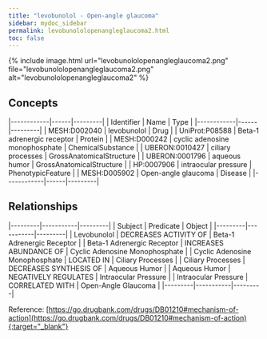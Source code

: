 ```yaml
---
title: "levobunolol - Open-angle glaucoma"
sidebar: mydoc_sidebar
permalink: levobunololopenangleglaucoma2.html
toc: false 
---
```


{% include image.html url="levobunololopenangleglaucoma2.png" file="levobunololopenangleglaucoma2.png" alt="levobunololopenangleglaucoma2" %}

## Concepts

|------------|------|---------|
| Identifier | Name | Type    |
|------------|------|---------|
| MESH:D002040 | levobunolol | Drug |
| UniProt:P08588 | Beta-1 adrenergic receptor | Protein |
| MESH:D000242 | cyclic adenosine monophosphate | ChemicalSubstance |
| UBERON:0010427 | ciliary processes | GrossAnatomicalStructure |
| UBERON:0001796 | aqueous humor | GrossAnatomicalStructure |
| HP:0007906 | intraocular pressure | PhenotypicFeature |
| MESH:D005902 | Open-angle glaucoma | Disease |
|------------|------|---------|

## Relationships

|---------|-----------|---------|
| Subject | Predicate | Object  |
|---------|-----------|---------|
| Levobunolol | DECREASES ACTIVITY OF | Beta-1 Adrenergic Receptor |
| Beta-1 Adrenergic Receptor | INCREASES ABUNDANCE OF | Cyclic Adenosine Monophosphate |
| Cyclic Adenosine Monophosphate | LOCATED IN | Ciliary Processes |
| Ciliary Processes | DECREASES SYNTHESIS OF | Aqueous Humor |
| Aqueous Humor | NEGATIVELY REGULATES | Intraocular Pressure |
| Intraocular Pressure | CORRELATED WITH | Open-Angle Glaucoma |
|---------|-----------|---------|

Reference: [https://go.drugbank.com/drugs/DB01210#mechanism-of-action](https://go.drugbank.com/drugs/DB01210#mechanism-of-action){:target="_blank"}